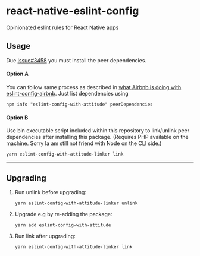 # react-native-eslint-config
Opinionated eslint rules for React Native apps

## Usage

Due [Issue#3458](https://github.com/eslint/eslint/issues/3458) you must install the peer dependencies.

#### Option A

You can follow same process as described in [what Airbnb is doing with eslint-config-airbnb](https://www.npmjs.com/package/eslint-config-airbnb). Just list dependencies using

```
npm info "eslint-config-with-attitude" peerDependencies
```

#### Option B

Use bin executable script included within this repository to link/unlink peer dependencies after installing this package. (Requires PHP available on the machine. Sorry Ia am still not friend with Node on the CLI side.)

```
yarn eslint-config-with-attitude-linker link
```

---

## Upgrading

1. Run unlink before upgrading:
   ```
   yarn eslint-config-with-attitude-linker unlink
   ```
2. Upgrade e.g by re-adding the package:
   ```
   yarn add eslint-config-with-attitude
   ```
3. Run link after upgrading:
   ```
   yarn eslint-config-with-attitude-linker link
   ```
